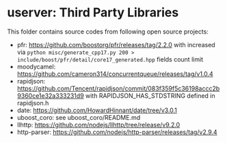 # userver: Third Party Libraries

This folder contains source codes from following open source projects:

* pfr: https://github.com/boostorg/pfr/releases/tag/2.2.0 with increased via `python misc/generate_cpp17.py 200 > include/boost/pfr/detail/core17_generated.hpp` fields count limit
* moodycamel: https://github.com/cameron314/concurrentqueue/releases/tag/v1.0.4
* rapidjson: https://github.com/Tencent/rapidjson/commit/083f359f5c36198accc2b9360ce1e32a333231d9 with RAPIDJSON_HAS_STDSTRING defined in rapidjson.h
* date: https://github.com/HowardHinnant/date/tree/v3.0.1
* uboost_coro: see uboost_coro/README.md
* llhttp: https://github.com/nodejs/llhttp/tree/release/v9.2.0
* http-parser: https://github.com/nodejs/http-parser/releases/tag/v2.9.4
